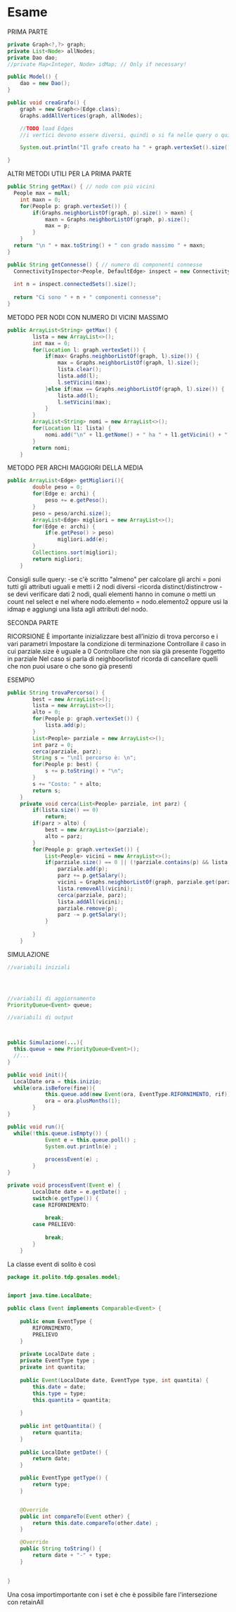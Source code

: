 # Esame

PRIMA PARTE

```java
private Graph<?,?> graph;
private List<Node> allNodes; 
private Dao dao;
//private Map<Integer, Node> idMap; // Only if necessary!

public Model() { 
    dao = new Dao(); 
}

public void creaGrafo() {
    graph = new Graph<>(Edge.class); 
    Graphs.addAllVertices(graph, allNodes);

    //TODO load Edges
    //i vertici devono essere diversi, quindi o si fa nelle query o qui

    System.out.println("Il grafo creato ha " + graph.vertexSet().size() + " e " + graph.edgeSet().size() + " archi\n");

}
```

ALTRI METODI UTILI PER LA PRIMA PARTE

```java
public String getMax() { // nodo con più vicini
  People max = null;
	int maxn = 0;
	for(People p: graph.vertexSet()) {
		if(Graphs.neighborListOf(graph, p).size() > maxn) {
			maxn = Graphs.neighborListOf(graph, p).size();
			max = p;
		}
	}	
  return "\n " + max.toString() + " con grado massimo " + maxn;
}
```

```java
public String getConnesse() { // numero di componenti connesse
  ConnectivityInspector<People, DefaultEdge> inspect = new ConnectivityInspector<>(graph);
  
  int n = inspect.connectedSets().size();
  
  return "Ci sono " + n + " componenti connesse"; 
}
```

METODO PER NODI CON NUMERO DI VICINI MASSIMO
```java
public ArrayList<String> getMax() { 
		lista = new ArrayList<>();
		int max = 0;
		for(Location l: graph.vertexSet()) {
			if(max< Graphs.neighborListOf(graph, l).size()) {
				max = Graphs.neighborListOf(graph, l).size();
				lista.clear();
				lista.add(l);
				l.setVicini(max);
			}else if(max == Graphs.neighborListOf(graph, l).size()) {
				lista.add(l);
				l.setVicini(max);
			}
		}
		ArrayList<String> nomi = new ArrayList<>();
		for(Location l1: lista) {
			nomi.add("\n" + l1.getNome() + " ha " + l1.getVicini() + " vicini");
		}
		return nomi;
	}
```

METODO PER ARCHI MAGGIORI DELLA MEDIA
```java
public ArrayList<Edge> getMigliori(){
		double peso = 0;
		for(Edge e: archi) {
			peso += e.getPeso();
		}
		peso = peso/archi.size();
		ArrayList<Edge> migliori = new ArrayList<>();
		for(Edge e: archi) {
			if(e.getPeso() > peso)
				migliori.add(e);
		}
		Collections.sort(migliori);
		return migliori;
	}
```
Consigli sulle query:
-se c'è scritto "almeno" per calcolare gli archi = poni tutti gli attributi uguali e metti i 2 nodi diversi
-ricorda distinct/distinctrow
-se devi verificare dati 2 nodi, quali elementi hanno in comune o metti un count nel select e nel where nodo.elemento = nodo.elemento2 oppure usi la idmap e 
aggiungi una lista agli attributi del nodo.


SECONDA PARTE


RICORSIONE
È importante inizializzare best all’inizio di trova percorso e i vari parametri
Impostare la condizione di terminazione
Controllare il caso in cui parziale.size è uguale a 0
Controllare che non sia già presente l’oggetto in parziale
Nel caso si parla di neighboorlistof ricorda di cancellare quelli che non puoi usare o che sono già presenti


ESEMPIO
```java
public String trovaPercorso() {
		best = new ArrayList<>();
		lista = new ArrayList<>();
		alto = 0;
		for(People p: graph.vertexSet()) {
			lista.add(p);
		}
		List<People> parziale = new ArrayList<>();
		int parz = 0;
		cerca(parziale, parz);
		String s = "\nIl percorso è: \n";
		for(People p: best) {
			s += p.toString() + "\n";
		}
		s += "Costo: " + alto;
		return s;
	}
	private void cerca(List<People> parziale, int parz) {
		if(lista.size() == 0)
			return;
		if(parz > alto) {
			best = new ArrayList<>(parziale);
			alto = parz;
		}
		for(People p: graph.vertexSet()) {
			List<People> vicini = new ArrayList<>();
			if(parziale.size() == 0 || (!parziale.contains(p) && lista.contains(p))) {
				parziale.add(p);
				parz += p.getSalary();
				vicini = Graphs.neighborListOf(graph, parziale.get(parziale.size()-1)); 
				lista.removeAll(vicini);
				cerca(parziale, parz);
				lista.addAll(vicini);
				parziale.remove(p);
				parz -= p.getSalary();
			}
				
		}
	}
```

SIMULAZIONE
```java
//variabili iniziali




//variabili di aggiornamento
PriorityQueue<Event> queue;

//variabili di output



public Simulazione(...){
  this.queue = new PriorityQueue<Event>();
  //...
}

public void init(){
  LocalDate ora = this.inizio;
  while(ora.isBefore(fine)){
			this.queue.add(new Event(ora, EventType.RIFORNIMENTO, rif)) ;
			ora = ora.plusMonths(1);
		}
}

public void run(){
  while(!this.queue.isEmpty()) {
			Event e = this.queue.poll() ;
			System.out.println(e) ;
			
			processEvent(e) ;
		}
}

private void processEvent(Event e) {
		LocalDate date = e.getDate() ;
		switch(e.getType()) {
		case RIFORNIMENTO:
		
			break;
		case PRELIEVO:
			
			break;
		}
	}
```

La classe event di solito è così
```java
package it.polito.tdp.gosales.model;


import java.time.LocalDate;

public class Event implements Comparable<Event> {
	
	public enum EventType {
		RIFORNIMENTO,
		PRELIEVO
	}
	
	private LocalDate date ;
	private EventType type ;
	private int quantita;
	
	public Event(LocalDate date, EventType type, int quantita) {
		this.date = date;
		this.type = type;
		this.quantita = quantita;
		
	}
	
	public int getQuantita() {
		return quantita;
	}
	
	public LocalDate getDate() {
		return date;
	}

	public EventType getType() {
		return type;
	}


	@Override
	public int compareTo(Event other) {
		return this.date.compareTo(other.date) ;
	}

	@Override
	public String toString() {
		return date + "-" + type;
	}

	
}
```

Una cosa importimportante con i set è che è possibile fare l'intersezione con retainAll

